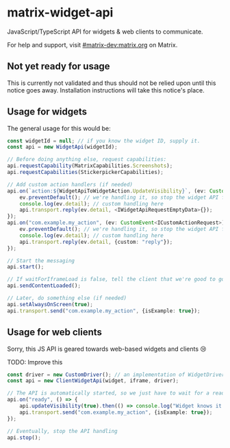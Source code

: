 # matrix-widget-api
JavaScript/TypeScript API for widgets &amp; web clients to communicate.

For help and support, visit [#matrix-dev:matrix.org](https://matrix.to/#/#matrix-dev:matrix.org) on Matrix.

## Not yet ready for usage

This is currently not validated and thus should not be relied upon until this notice goes away. Installation
instructions will take this notice's place.

## Usage for widgets

The general usage for this would be:

```typescript
const widgetId = null; // if you know the widget ID, supply it.
const api = new WidgetApi(widgetId);

// Before doing anything else, request capabilities:
api.requestCapability(MatrixCapabilities.Screenshots);
api.requestCapabilities(StickerpickerCapabilities);

// Add custom action handlers (if needed)
api.on(`action:${WidgetApiToWidgetAction.UpdateVisibility}`, (ev: CustomEvent<IVisibilityActionRequest>) => {
    ev.preventDefault(); // we're handling it, so stop the widget API from doing something.
    console.log(ev.detail); // custom handling here
    api.transport.reply(ev.detail, <IWidgetApiRequestEmptyData>{});
});
api.on("com.example.my_action", (ev: CustomEvent<ICustomActionRequest>) => {
    ev.preventDefault(); // we're handling it, so stop the widget API from doing something.
    console.log(ev.detail); // custom handling here
    api.transport.reply(ev.detail, {custom: "reply"});
});

// Start the messaging
api.start();

// If waitForIframeLoad is false, tell the client that we're good to go
api.sendContentLoaded();

// Later, do something else (if needed)
api.setAlwaysOnScreen(true);
api.transport.send("com.example.my_action", {isExample: true});
```

## Usage for web clients

Sorry, this JS API is geared towards web-based widgets and clients 😢

TODO: Improve this

```typescript
const driver = new CustomDriver(); // an implementation of WidgetDriver
const api = new ClientWidgetApi(widget, iframe, driver);

// The API is automatically started, so we just have to wait for a ready before doing something
api.on("ready", () => {
    api.updateVisibility(true).then(() => console.log("Widget knows it is visible now"));
    api.transport.send("com.example.my_action", {isExample: true});
});

// Eventually, stop the API handling
api.stop();
``` 
